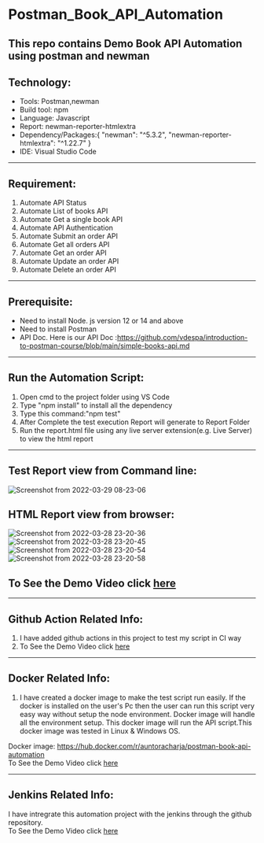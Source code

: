 # Postman_Book_API_Automation
This repo contains Demo Book API Automation using postman and newman
-----------------------------------------------------------
## Technology: <br>
* Tools: Postman,newman <br>
* Build tool: npm <br>
* Language: Javascript <br>
* Report: newman-reporter-htmlextra <br>
* Dependency/Packages:{
        "newman": "^5.3.2",
    "newman-reporter-htmlextra": "^1.22.7"
} <br>
* IDE: Visual Studio Code <br>

----------------------------------------------------------

## Requirement:<br>
1. Automate API Status
2. Automate List of books API
3. Automate Get a single book API
4. Automate API Authentication
5. Automate Submit an order API
6. Automate Get all orders API
7. Automate Get an order API
8. Automate Update an order API
9. Automate Delete an order API

----------------------------------------------------------

## Prerequisite:
* Need to install Node. js version 12 or 14 and above
* Need to install Postman
* API Doc. Here is our API Doc :https://github.com/vdespa/introduction-to-postman-course/blob/main/simple-books-api.md

----------------------------------------------------------

## Run the Automation Script:
1. Open cmd to the project folder using VS Code
2. Type "npm install" to install all the dependency
3. Type this command:"npm test"
4. After Complete the test execution Report will generate to Report Folder
5. Run the report.html file using any live server extension(e.g. Live Server) to view the html report

----------------------------------------------------------

## Test Report view from Command line:
![Screenshot from 2022-03-29 08-23-06](https://user-images.githubusercontent.com/38497405/160739845-29acaff5-2eaf-4c89-a076-69faeb24c9ab.png)

## HTML Report view from browser:
![Screenshot from 2022-03-28 23-20-36](https://user-images.githubusercontent.com/38497405/160739874-b2e9482f-b9dc-4b3b-b3d4-d4c439965f40.png)
![Screenshot from 2022-03-28 23-20-45](https://user-images.githubusercontent.com/38497405/160739877-91f5b9e1-d0c0-4686-a252-60fe24d8903e.png)
![Screenshot from 2022-03-28 23-20-54](https://user-images.githubusercontent.com/38497405/160739883-8e4f6227-868d-48c4-b6e8-f239b8e15758.png)
![Screenshot from 2022-03-28 23-20-58](https://user-images.githubusercontent.com/38497405/160739886-0fd89927-49b2-42d4-b79e-74bea1f2d37a.png)

## To See the Demo Video click [here](https://www.youtube.com/watch?v=cR1rp4J7UAs)

----------------------------------------------------------

## Github Action Related Info:<br>
1. I have added github actions in this project to test my script in CI way <br>
2. To See the Demo Video click [here](https://www.youtube.com/watch?v=jnvU4ebpy2o)<br>

----------------------------------------------------------
## Docker Related Info:<br>
1. I have created a docker image to make the test script run easily. If the docker is installed on the user's Pc then the user can run this script very easy way without setup the node environment. Docker image will handle all the environment setup. This docker image will run the API script.This docker image was tested in Linux & Windows OS.<br>

Docker image: https://hub.docker.com/r/auntoracharja/postman-book-api-automation <br>
To See the Demo Video click [here](https://youtu.be/cFkWSptwKLo)<br>

----------------------------------------------------------

## Jenkins Related Info:<br>
I have intregrate this automation project with the jenkins through the github repository. <br>
To See the Demo Video click [here](https://youtu.be/NQxaS-uMbJk)<br>
